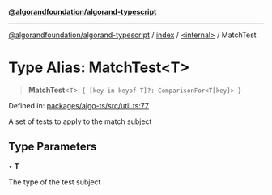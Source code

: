 [**@algorandfoundation/algorand-typescript**](../../../README.md)

***

[@algorandfoundation/algorand-typescript](../../../README.md) / [index](../../README.md) / [\<internal\>](../README.md) / MatchTest

# Type Alias: MatchTest\<T\>

> **MatchTest**\<`T`\>: `{ [key in keyof T]?: ComparisonFor<T[key]> }`

Defined in: [packages/algo-ts/src/util.ts:77](https://github.com/algorandfoundation/puya-ts/blob/main/packages/algo-ts/src/util.ts#L77)

A set of tests to apply to the match subject

## Type Parameters

• **T**

The type of the test subject
